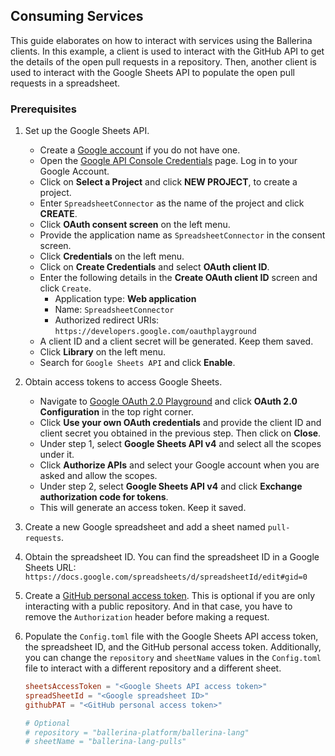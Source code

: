 ## Consuming Services

This guide elaborates on how to interact with services using the Ballerina clients. In this example, a client is used to interact with the GitHub API to get the details of the open pull requests in a repository. Then, another client is used to interact with the Google Sheets API to populate the open pull requests in a spreadsheet.  

### Prerequisites

1. Set up the Google Sheets API.

   - Create a [Google account](https://accounts.google.com/signup/v2/webcreateaccount?utm_source=ga-ob-search&utm_medium=google-account&flowName=GlifWebSignIn&flowEntry=SignUp) if you do not have one.
   - Open the [Google API Console Credentials](https://console.developers.google.com/apis/credentials) page. Log in to your Google Account.
   - Click on **Select a Project** and click **NEW PROJECT**, to create a project.
   - Enter `SpreadsheetConnector` as the name of the project and click **CREATE**.
   - Click **OAuth consent screen** on the left menu.
   - Provide the application name as `SpreadsheetConnector` in the consent screen.
   - Click **Credentials** on the left menu.
   - Click on **Create Credentials** and select **OAuth client ID**.
   - Enter the following details in the **Create OAuth client ID** screen and click `Create`.
      - Application type: **Web application**
      - Name: `SpreadsheetConnector`
      - Authorized redirect URIs: `https://developers.google.com/oauthplayground`
   - A client ID and a client secret will be generated. Keep them saved.
   - Click **Library** on the left menu.
   - Search for `Google Sheets API` and click **Enable**.

2. Obtain access tokens to access Google Sheets.

   - Navigate to [Google OAuth 2.0 Playground](https://developers.google.com/oauthplayground/) and click **OAuth 2.0 Configuration** in the top right corner.
   - Click **Use your own OAuth credentials** and provide the client ID and client secret you obtained in the previous step. Then click on **Close**.
   - Under step 1, select **Google Sheets API v4** and select all the scopes under it.
   - Click **Authorize APIs** and select your Google account when you are asked and allow the scopes.
   - Under step 2, select **Google Sheets API v4** and click **Exchange authorization code for tokens**.
   - This will generate an access token. Keep it saved.

3. Create a new Google spreadsheet and add a sheet named `pull-requests`.

4. Obtain the spreadsheet ID. You can find the spreadsheet ID in a Google Sheets URL: `https://docs.google.com/spreadsheets/d/spreadsheetId/edit#gid=0`

5. Create a [GitHub personal access token](https://docs.github.com/en/authentication/keeping-your-account-and-data-secure/creating-a-personal-access-token). This is optional if you are only interacting with a public repository. And in that case, you have to remove the `Authorization` header before making a request.

6. Populate the `Config.toml` file with the Google Sheets API access token, the spreadsheet ID, and the GitHub personal access token. Additionally, you can change the `repository` and `sheetName` values in the `Config.toml` file to interact with a different repository and a different sheet.
   ```toml
   sheetsAccessToken = "<Google Sheets API access token>"
   spreadSheetId = "<Google spreadsheet ID>"
   githubPAT = "<GitHub personal access token>"

   # Optional
   # repository = "ballerina-platform/ballerina-lang"
   # sheetName = "ballerina-lang-pulls"
   ```


